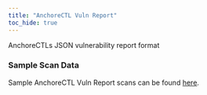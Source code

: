 ```yaml
---
title: "AnchoreCTL Vuln Report"
toc_hide: true
---
```

AnchoreCTLs JSON vulnerability report format

### Sample Scan Data
Sample AnchoreCTL Vuln Report scans can be found [here](https://github.com/DefectDojo/django-DefectDojo/tree/master/unittests/scans/anchorectl_vulns).